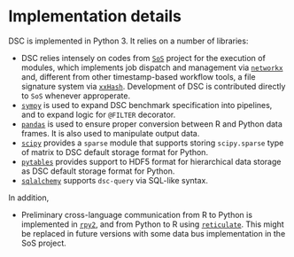 # Implementation details

DSC is implemented in Python 3. It relies on a number of libraries:

*  DSC relies intensely on codes from [`SoS`](https://github.com/vatlab/SoS) project for the execution of modules, which implements job dispatch and management via [`networkx`](https://networkx.github.io/) and, different from other timestamp-based workflow tools, a file signature system via [`xxHash`](https://cyan4973.github.io/xxHash/). Development of DSC is contributed directly to `SoS` whenever approperate.
*  [`sympy`](http://www.sympy.org/en/index.html) is used to expand DSC benchmark specification into pipelines, and to expand logic for `@FILTER` decorator.
*  [`pandas`](http://pandas.pydata.org/) is used to ensure proper conversion between R and Python data frames. It is also used to manipulate output data.
* [`scipy`](https://www.scipy.org) provides a `sparse` module that supports storing `scipy.sparse` type of matrix to DSC default storage format for Python. 
* [`pytables`](http://www.pytables.org) provides support to HDF5 format for hierarchical data storage as DSC default storage format for Python.
* [`sqlalchemy`](https://www.sqlalchemy.org) supports `dsc-query` via SQL-like syntax.

In addition,

* Preliminary cross-language communication from R to Python is implemented in [`rpy2`](https://rpy2.bitbucket.io/), and from Python to R using [`reticulate`](https://github.com/rstudio/reticulate). This might be replaced in future versions with some data bus implementation in the SoS project.
